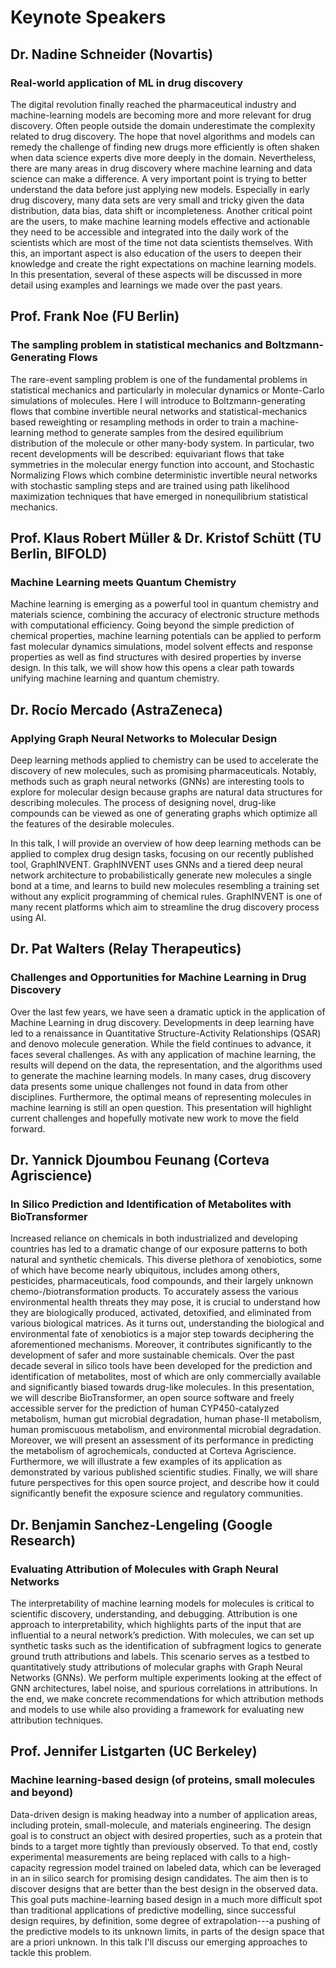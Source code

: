 # Keynote Speakers

## Dr. Nadine Schneider (Novartis)
### Real-world application of ML in drug discovery 

The digital revolution finally reached the pharmaceutical industry and machine-learning models are  becoming more and more relevant for drug discovery. Often people outside the domain underestimate the  complexity related to drug discovery. The hope that novel algorithms and models can remedy the challenge  of finding new drugs more efficiently is often shaken when data science experts dive more deeply in the  domain. Nevertheless, there are many areas in drug discovery where machine learning and data science  can make a difference. A very important point is trying to better understand the data before just applying 
new models. Especially in early drug discovery, many data sets are very small and tricky given the data  distribution, data bias, data shift or incompleteness. Another critical point are the users, to make machine learning models effective and actionable they need to be accessible and integrated into the daily work of  the scientists which are most of the time not data scientists themselves. With this, an important aspect is  also education of the users to deepen their knowledge and create the right expectations on machine learning models. In this presentation, several of these aspects will be discussed in more detail using  examples and learnings we made over the past years.


## Prof. Frank Noe (FU Berlin)
### The sampling problem in statistical mechanics and Boltzmann-Generating Flows

The rare-event sampling problem is one of the fundamental problems in statistical mechanics and particularly in molecular dynamics or Monte-Carlo simulations of molecules. Here I will introduce to Boltzmann-generating flows that combine invertible neural networks and statistical-mechanics based reweighting or resampling methods in order to train a machine-learning method to generate samples from the desired equilibrium distribution of the molecule or other many-body system. In particular, two recent developments will be described: equivariant flows that take symmetries in the molecular energy function into account, and Stochastic Normalizing Flows which combine deterministic invertible neural networks with stochastic sampling steps and are trained using path likelihood maximization techniques that have emerged in nonequilibrium statistical mechanics.


## Prof. Klaus Robert Müller & Dr. Kristof Schütt (TU Berlin, BIFOLD)
### Machine Learning meets Quantum Chemistry

Machine learning is emerging as a powerful tool in quantum chemistry and materials science, combining the accuracy of electronic structure methods with computational efficiency. Going beyond the simple prediction of chemical properties, machine learning potentials can be applied to perform fast molecular dynamics simulations, model solvent effects and response properties as well as find structures with desired properties by inverse design. In this talk, we will show how this opens a clear path towards unifying machine learning and quantum chemistry.


## Dr. Rocío Mercado (AstraZeneca)
### Applying Graph Neural Networks to Molecular Design
Deep learning methods applied to chemistry can be used to accelerate the discovery of new molecules, such as promising pharmaceuticals. Notably, methods such as graph neural networks (GNNs) are interesting tools to explore for molecular design because graphs are natural data structures for describing molecules. The process of designing novel, drug-like compounds can be viewed as one of generating graphs which optimize all the features of the desirable molecules. 

In this talk, I will provide an overview of how deep learning methods can be applied to complex drug design tasks, focusing on our recently published tool, GraphINVENT. GraphINVENT uses GNNs and a tiered deep neural network architecture to probabilistically generate new molecules a single bond at a time, and learns to build new molecules resembling a training set without any explicit programming of chemical rules. GraphINVENT is one of many recent platforms which aim to streamline the drug discovery process using AI.



## Dr. Pat Walters (Relay Therapeutics)
### Challenges and Opportunities for Machine Learning in Drug Discovery

Over the last few years, we have seen a dramatic uptick in the application of Machine Learning in drug discovery.  Developments in deep learning have led to a renaissance in Quantitative Structure-Activity Relationships (QSAR) and denovo molecule generation.  While the field continues to advance, it faces several challenges.  As with any application of machine learning, the results will depend on the data, the representation, and the algorithms used to generate the machine learning models. In many cases, drug discovery data presents some unique challenges not found in data from other disciplines. Furthermore, the optimal means of representing molecules in machine learning is still an open question.  This presentation will highlight current challenges and hopefully motivate new work to move the field forward. 


## Dr. Yannick Djoumbou Feunang (Corteva Agriscience)
### In Silico Prediction and Identification of Metabolites with BioTransformer 

Increased reliance on chemicals in both industrialized and developing countries has led to a dramatic change of our exposure patterns to both natural and synthetic chemicals. This diverse plethora of xenobiotics, some of which have become nearly ubiquitous, includes among others, pesticides, pharmaceuticals, food compounds, and their largely unknown chemo-/biotransformation products. To accurately assess the various environmental health threats they may pose, it is crucial to understand how they are biologically produced, activated, detoxified, and eliminated from various biological matrices. As it turns out, understanding the biological and environmental fate of xenobiotics is a major step towards deciphering the aforementioned mechanisms. Moreover, it contributes significantly to the development of safer and more sustainable chemicals. Over the past decade several in silico tools have been developed for the prediction and identification of metabolites, most of which are only commercially available and significantly biased towards drug-like molecules. In this presentation, we will describe BioTransformer, an open source software and freely accessible server for the prediction of human CYP450-catalyzed metabolism, human gut microbial degradation, human phase-II metabolism, human promiscuous metabolism, and environmental microbial degradation. Moreover, we will present an assessment of its performance in predicting the metabolism of agrochemicals, conducted at Corteva Agriscience. Furthermore, we will illustrate a few examples of its application as demonstrated by various published scientific studies. Finally, we will share future perspectives for this open source project, and describe how it could significantly benefit the exposure science and regulatory communities.

## Dr. Benjamin Sanchez-Lengeling (Google Research) 
### Evaluating Attribution of Molecules with Graph Neural Networks

The interpretability of machine learning models for molecules is critical to scientific discovery, understanding, and debugging. Attribution is one approach to interpretability, which highlights parts of the input that are influential to a neural network’s prediction. With molecules, we can set up synthetic tasks such as the identification of subfragment logics to generate ground truth attributions and labels. This scenario serves as a testbed to quantitatively study attributions of molecular graphs with Graph Neural Networks (GNNs). We perform multiple experiments looking at the effect of GNN architectures, label noise, and spurious correlations in attributions. In the end, we make concrete recommendations for which attribution methods and models to use while also providing a framework for evaluating new attribution techniques.


## Prof. Jennifer Listgarten (UC Berkeley)
### Machine learning-based design (of proteins, small molecules and beyond)

Data-driven design is making headway into a number of application areas, including protein, small-molecule, and materials engineering. The design goal is to construct an object with desired properties, such as a protein that binds to a target more tightly than previously observed. To that end, costly experimental measurements are being replaced with calls to a high-capacity regression model trained on labeled data, which can be leveraged in an in silico search for promising design candidates. The aim then is to discover designs that are better than the best design in the observed data. This goal puts machine-learning based design in a much more difficult spot than traditional applications of predictive modelling, since successful design requires, by definition, some degree of extrapolation---a pushing of the predictive models to its unknown limits, in parts of the design space that are a priori unknown. In this talk I'll discuss our emerging approaches to tackle this problem.
